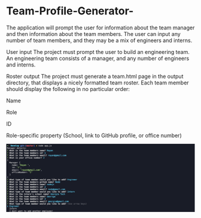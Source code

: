 # Team-Profile-Generator-
The application will prompt the user for information about the team manager and then information about the team members. The user can input any number of team members, and they may be a mix of engineers and interns.

User input
The project must prompt the user to build an engineering team. An engineering team consists of a manager, and any number of engineers and interns.

Roster output
The project must generate a team.html page in the output directory, that displays a nicely formatted team roster. Each team member should display the following in no particular order:

Name

Role

ID

Role-specific property (School, link to GitHub profile, or office number)


![](Assets/java.png)
